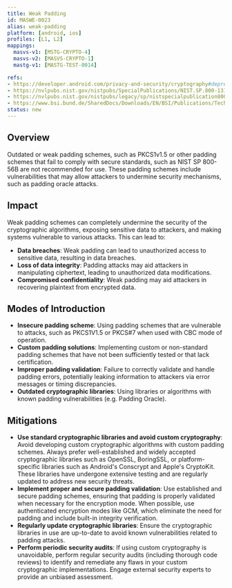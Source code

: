 ```yaml
---
title: Weak Padding
id: MASWE-0023
alias: weak-padding
platform: [android, ios]
profiles: [L1, L2]
mappings:
  masvs-v1: [MSTG-CRYPTO-4]
  masvs-v2: [MASVS-CRYPTO-1]
  mastg-v1: [MASTG-TEST-0014]

refs:
- https://developer.android.com/privacy-and-security/cryptography#deprecated-functionality
- https://nvlpubs.nist.gov/nistpubs/SpecialPublications/NIST.SP.800-131Ar2.pdf
- https://nvlpubs.nist.gov/nistpubs/legacy/sp/nistspecialpublication800-38a.pdf
- https://www.bsi.bund.de/SharedDocs/Downloads/EN/BSI/Publications/TechGuidelines/TG02102/BSI-TR-02102-1.pdf?__blob=publicationFile
status: new
---
```


## Overview

Outdated or weak padding schemes, such as PKCS1v1.5 or other padding schemes that fail to comply with secure standards, such as NIST SP 800-56B are not recommended for use. These padding schemes include vulnerabilities that may allow attackers to undermine security mechanisms, such as padding oracle attacks.

## Impact

Weak padding schemes can completely undermine the security of the cryptographic algorithms, exposing sensitive data to attackers, and making systems vulnerable to various attacks. This can lead to:

- **Data breaches**: Weak padding can lead to unauthorized access to sensitive data, resulting in data breaches.
- **Loss of data integrity**: Padding attacks may aid attackers in manipulating ciphertext, leading to unauthorized data modifications.
- **Compromised confidentiality**: Weak padding may aid attackers in recovering plaintext from encrypted data.

## Modes of Introduction

- **Insecure padding scheme**: Using padding schemes that are vulnerable to attacks, such as PKCS1V1.5 or PKCS#7 when used with CBC mode of operation.
- **Custom padding solutions**: Implementing custom or non-standard padding schemes that have not been sufficiently tested or that lack certification.
- **Improper padding validation**: Failure to correctly validate and handle padding errors, potentially leaking information to attackers via error messages or timing discrepancies.
- **Outdated cryptographic libraries**: Using libraries or algorithms with known padding vulnerabilities (e.g. Padding Oracle).

## Mitigations

- **Use standard cryptographic libraries and avoid custom cryptography**: Avoid developing custom cryptographic algorithms with custom padding schemes. Always prefer well-established and widely accepted cryptographic libraries such as OpenSSL, BoringSSL, or platform-specific libraries such as Android's Conscrypt and Apple's CryptoKit. These libraries have undergone extensive testing and are regularly updated to address new security threats.
- **Implement proper and secure padding validation**: Use established and secure padding schemes, ensuring that padding is properly validated when necessary for the encryption mode. When possible, use authenticated encryption modes like GCM, which eliminate the need for padding and include built-in integrity verification.
- **Regularly update cryptographic libraries**: Ensure the cryptographic libraries in use are up-to-date to avoid known vulnerabilities related to padding attacks.
- **Perform periodic security audits**: If using custom cryptography is unavoidable, perform regular security audits (including thorough code reviews) to identify and remediate any flaws in your custom cryptographic implementations. Engage external security experts to provide an unbiased assessment.
